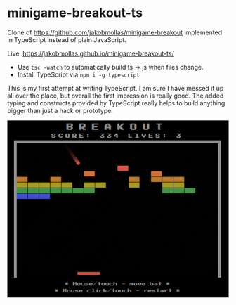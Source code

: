 # minigame-breakout-ts

Clone of https://github.com/jakobmollas/minigame-breakout implemented in TypeScript instead of plain JavaScript.

Live: https://jakobmollas.github.io/minigame-breakout-ts/

- Use `tsc -watch` to automatically build ts -> js when files change.
- Install TypeScript via `npm i -g typescript`

This is my first attempt at writing TypeScript, I am sure I have messed it up all over the place, but overall the first impression is really good.
The added typing and constructs provided by TypeScript really helps to build anything bigger than just a hack or prototype.

![screenshot](docs/screenshot.png "Game screenshot")
